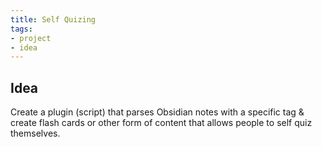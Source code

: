 ```yaml
---
title: Self Quizing
tags:
- project
- idea
---
```

## Idea
Create a plugin (script) that parses Obsidian notes with a specific tag & create flash cards or other form of content that allows people to self quiz themselves.